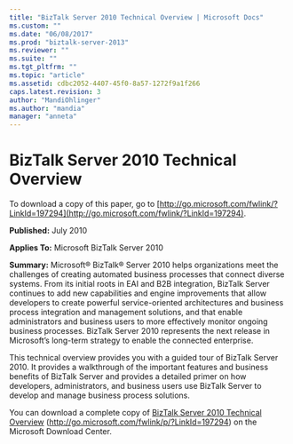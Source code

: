 ```yaml
---
title: "BizTalk Server 2010 Technical Overview | Microsoft Docs"
ms.custom: ""
ms.date: "06/08/2017"
ms.prod: "biztalk-server-2013"
ms.reviewer: ""
ms.suite: ""
ms.tgt_pltfrm: ""
ms.topic: "article"
ms.assetid: cdbc2052-4407-45f0-8a57-1272f9a1f266
caps.latest.revision: 3
author: "MandiOhlinger"
ms.author: "mandia"
manager: "anneta"
---
```

# BizTalk Server 2010 Technical Overview
To download a copy of this paper, go to [http://go.microsoft.com/fwlink/?LinkId=197294](http://go.microsoft.com/fwlink/?LinkId=197294).  
  
 **Published:** July 2010  
  
 **Applies To:** Microsoft BizTalk Server 2010  
  
 **Summary:** Microsoft® BizTalk® Server 2010 helps organizations meet the challenges of creating automated business processes that connect diverse systems. From its initial roots in EAI and B2B integration, BizTalk Server continues to add new capabilities and engine improvements that allow developers to create powerful service-oriented architectures and business process integration and management solutions, and that enable administrators and business users to more effectively monitor ongoing business processes. BizTalk Server 2010 represents the next release in Microsoft’s long-term strategy to enable the connected enterprise.  
  
 This technical overview provides you with a guided tour of BizTalk Server 2010. It provides a walkthrough of the important features and business benefits of BizTalk Server and provides a detailed primer on how developers, administrators, and business users use BizTalk Server to develop and manage business process solutions.  
  
 You can download a complete copy of [BizTalk Server 2010 Technical Overview](http://go.microsoft.com/fwlink/p/?LinkId=197294) (http://go.microsoft.com/fwlink/p/?LinkId=197294) on the Microsoft Download Center.